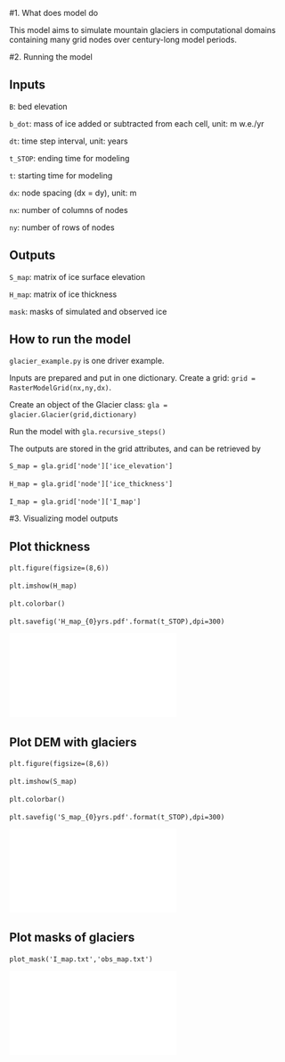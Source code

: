 
#1. What does model do

This model aims to simulate mountain glaciers in computational domains containing many grid nodes over century-long model periods.


#2. Running the model

Inputs
----------------------
`B`: bed elevation 

`b_dot`: mass of ice added or subtracted from each cell, unit: m w.e./yr

`dt`: time step interval, unit: years

`t_STOP`: ending time for modeling

`t`: starting time for modeling

`dx`: node spacing (dx = dy), unit: m

`nx`: number of columns of nodes

`ny`: number of rows of nodes

Outputs
----------------------
`S_map`: matrix of ice surface elevation

`H_map`: matrix of ice thickness

`mask`: masks of simulated and observed ice

How to run the model
----------------------
`glacier_example.py` is one driver example. 

Inputs are prepared and put in one dictionary. Create a grid: `grid = RasterModelGrid(nx,ny,dx)`.

Create an object of the Glacier class: `gla = glacier.Glacier(grid,dictionary)`

Run the model with `gla.recursive_steps()`

The outputs are stored in the grid attributes, and can be retrieved by

	S_map = gla.grid['node']['ice_elevation'] 

	H_map = gla.grid['node']['ice_thickness']

	I_map = gla.grid['node']['I_map']


#3. Visualizing model outputs

Plot thickness
------------------------------
	plt.figure(figsize=(8,6))

	plt.imshow(H_map)

	plt.colorbar()

	plt.savefig('H_map_{0}yrs.pdf'.format(t_STOP),dpi=300)
![thickness](images/h_map.pdf)

Plot DEM with glaciers 
------------------------------
	plt.figure(figsize=(8,6))

	plt.imshow(S_map)

	plt.colorbar()

	plt.savefig('S_map_{0}yrs.pdf'.format(t_STOP),dpi=300)
![DEM](images/S_map.pdf)

Plot masks of glaciers
-------------------------------
	plot_mask('I_map.txt','obs_map.txt')
![mask](images/mask.pdf)
